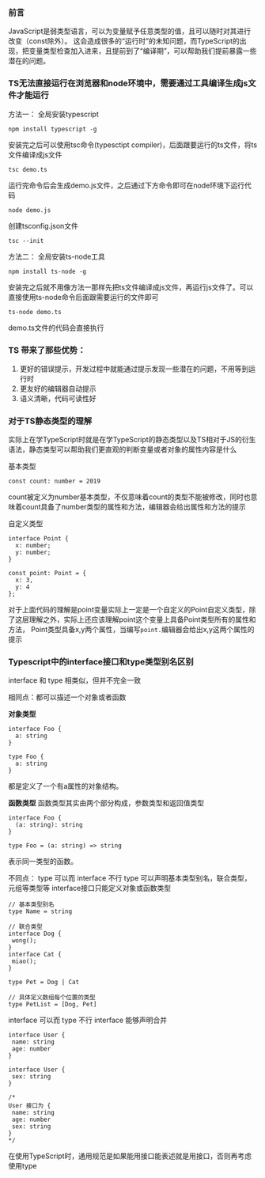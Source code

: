### 前言
JavaScript是弱类型语言，可以为变量赋予任意类型的值，且可以随时对其进行改变（const除外）。
这会造成很多的“运行时”的未知问题，而TypeScript的出现，把变量类型检查加入进来，且提前到了“编译期”，可以帮助我们提前暴露一些潜在的问题。

### TS无法直接运行在浏览器和node环境中，需要通过工具编译生成js文件才能运行
方法一：
全局安装typescript
```
npm install typescript -g
```
安装完之后可以使用tsc命令(typesctipt compiler)，后面跟要运行的ts文件，将ts文件编译成js文件
```
tsc demo.ts
```
运行完命令后会生成demo.js文件，之后通过下方命令即可在node环境下运行代码
```
node demo.js
```
创建tsconfig.json文件
```
tsc --init
```
方法二：
全局安装ts-node工具
```
npm install ts-node -g
```
安装完之后就不用像方法一那样先把ts文件编译成js文件，再运行js文件了。可以直接使用ts-node命令后面跟需要运行的文件即可
```
ts-node demo.ts
```
demo.ts文件的代码会直接执行

### TS 带来了那些优势：
1. 更好的错误提示，开发过程中就能通过提示发现一些潜在的问题，不用等到运行时
2. 更友好的编辑器自动提示
3. 语义清晰，代码可读性好

### 对于TS静态类型的理解
实际上在学TypeScript时就是在学TypeScript的静态类型以及TS相对于JS的衍生语法，静态类型可以帮助我们更直观的判断变量或者对象的属性内容是什么

基本类型
```
const count: number = 2019
```
count被定义为number基本类型，不仅意味着count的类型不能被修改，同时也意味着count具备了number类型的属性和方法，编辑器会给出属性和方法的提示

自定义类型
```
interface Point {
  x: number;
  y: number;
}

const point: Point = {
  x: 3,
  y: 4
};
```
对于上面代码的理解是point变量实际上一定是一个自定义的Point自定义类型，除了这层理解之外，实际上还应该理解point这个变量上具备Point类型所有的属性和方法，
Point类型具备x,y两个属性，当编写`point.`编辑器会给出x,y这两个属性的提示

### Typescript中的interface接口和type类型别名区别
interface 和 type 相类似，但并不完全一致

相同点：都可以描述一个对象或者函数

**对象类型**
```
interface Foo {
  a: string
}

type Foo {
  a: string
}
```
都是定义了一个有a属性的对象结构。

**函数类型**
函数类型其实由两个部分构成，参数类型和返回值类型
```
interface Foo {
  (a: string): string
}

type Foo = (a: string) => string
```
表示同一类型的函数。

不同点：
type 可以而 interface 不行
type 可以声明基本类型别名，联合类型，元组等类型等 interface接口只能定义对象或函数类型
```
// 基本类型别名
type Name = string

// 联合类型
interface Dog {
 wong();
}
interface Cat {
 miao();
}

type Pet = Dog | Cat

// 具体定义数组每个位置的类型
type PetList = [Dog, Pet]
```
interface 可以而 type 不行
interface 能够声明合并
```
interface User {
 name: string
 age: number
}

interface User {
 sex: string
}

/*
User 接口为 {
 name: string
 age: number
 sex: string 
}
*/
```
在使用TypeScript时，通用规范是如果能用接口能表述就是用接口，否则再考虑使用type